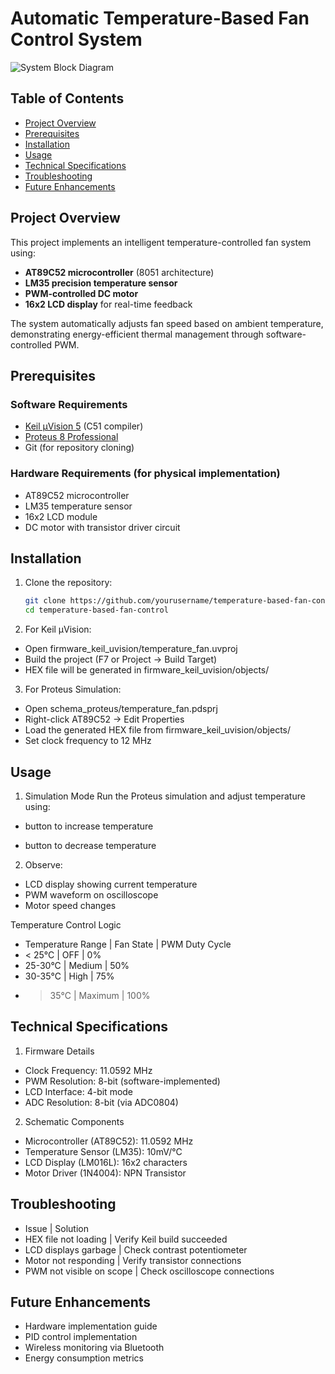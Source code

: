 # Automatic Temperature-Based Fan Control System

![System Block Diagram](https://via.placeholder.com/800x400?text=System+Block+Diagram) <!-- Replace with actual image -->

## Table of Contents
- [Project Overview](#project-overview)
- [Prerequisites](#prerequisites)
- [Installation](#installation)
- [Usage](#usage)
- [Technical Specifications](#technical-specifications)
- [Troubleshooting](#troubleshooting)
- [Future Enhancements](#future-enhancements)

## Project Overview
This project implements an intelligent temperature-controlled fan system using:
- **AT89C52 microcontroller** (8051 architecture)
- **LM35 precision temperature sensor**
- **PWM-controlled DC motor**
- **16x2 LCD display** for real-time feedback

The system automatically adjusts fan speed based on ambient temperature, demonstrating energy-efficient thermal management through software-controlled PWM.

## Prerequisites
### Software Requirements
- [Keil µVision 5](https://www.keil.com/download/product/) (C51 compiler)
- [Proteus 8 Professional](https://www.labcenter.com/downloads/)
- Git (for repository cloning)

### Hardware Requirements (for physical implementation)
- AT89C52 microcontroller
- LM35 temperature sensor
- 16x2 LCD module
- DC motor with transistor driver circuit

## Installation
1. Clone the repository:
   ```bash
   git clone https://github.com/yourusername/temperature-based-fan-control.git
   cd temperature-based-fan-control

2. For Keil µVision:
- Open firmware_keil_uvision/temperature_fan.uvproj
- Build the project (F7 or Project → Build Target)
- HEX file will be generated in firmware_keil_uvision/objects/

3. For Proteus Simulation:
- Open schema_proteus/temperature_fan.pdsprj
- Right-click AT89C52 → Edit Properties
- Load the generated HEX file from firmware_keil_uvision/objects/
- Set clock frequency to 12 MHz

## Usage
1. Simulation Mode
Run the Proteus simulation and adjust temperature using:
+ button to increase temperature
- button to decrease temperature

2. Observe:
- LCD display showing current temperature
- PWM waveform on oscilloscope
- Motor speed changes

Temperature Control Logic
- Temperature Range |	Fan State |	PWM Duty Cycle
- < 25°C            |	OFF       |	0%
- 25-30°C           |	Medium	  | 50%
- 30-35°C           |	High	    | 75%
- > 35°C	          | Maximum   |	100%


## Technical Specifications
1. Firmware Details
- Clock Frequency: 11.0592 MHz
- PWM Resolution: 8-bit (software-implemented)
- LCD Interface: 4-bit mode
- ADC Resolution: 8-bit (via ADC0804)

2. Schematic Components
- Microcontroller	(AT89C52):	11.0592 MHz
- Temperature Sensor (LM35):	10mV/°C
- LCD Display	(LM016L):	16x2 characters
- Motor Driver (1N4004):	NPN Transistor


## Troubleshooting
- Issue                    |	Solution
- HEX file not loading     |	Verify Keil build succeeded
- LCD displays garbage     |	Check contrast potentiometer
- Motor not responding     |	Verify transistor connections
- PWM not visible on scope |	Check oscilloscope connections

## Future Enhancements
- Hardware implementation guide
- PID control implementation
- Wireless monitoring via Bluetooth
- Energy consumption metrics
